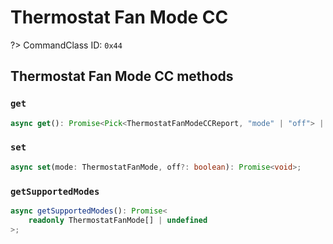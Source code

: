 # Thermostat Fan Mode CC

?> CommandClass ID: `0x44`

## Thermostat Fan Mode CC methods

### `get`

```ts
async get(): Promise<Pick<ThermostatFanModeCCReport, "mode" | "off"> | undefined>;
```

### `set`

```ts
async set(mode: ThermostatFanMode, off?: boolean): Promise<void>;
```

### `getSupportedModes`

```ts
async getSupportedModes(): Promise<
	readonly ThermostatFanMode[] | undefined
>;
```
